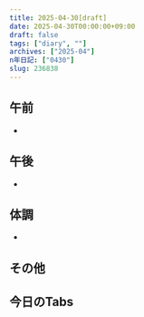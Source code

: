 ```yaml
---
title: 2025-04-30[draft]
date: 2025-04-30T00:00:00+09:00
draft: false
tags: ["diary", ""]
archives: ["2025-04"]
n年日記: ["0430"]
slug: 236838
---
```

## 午前
- 
## 午後
- 
## 体調
- 
## その他
## 今日のTabs